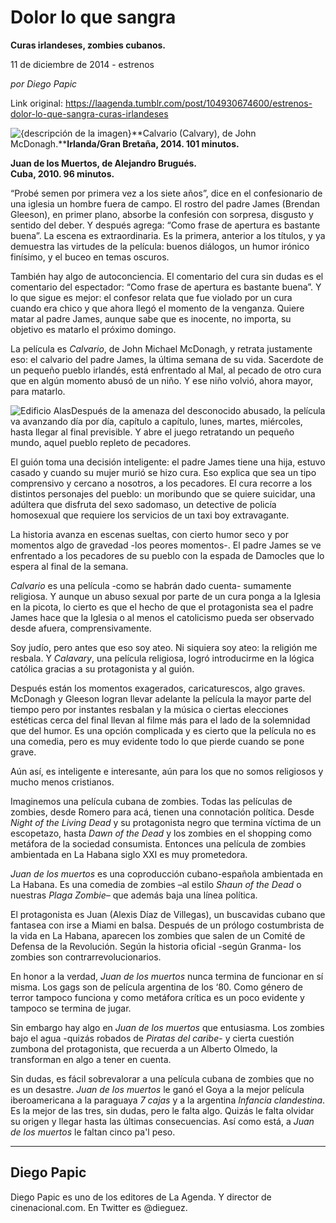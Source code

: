 # Dolor lo que sangra

**Curas irlandeses, zombies cubanos.**

11 de diciembre de 2014 - estrenos

_por Diego Papic_

Link original: https://laagenda.tumblr.com/post/104930674600/estrenos-dolor-lo-que-sangra-curas-irlandeses

![{descripción de la imagen}](https://64.media.tumblr.com/c9b4a96d6e75e378e6f200f3d11fe665/tumblr_inline_pk32ym9jOI1t588lx_500.jpg)**Calvario (Calvary), de John McDonagh.****Irlanda/Gran Bretaña, 2014. 101 minutos.**

**Juan de los Muertos, de Alejandro Brugués.**  
**Cuba, 2010. 96 minutos.**

“Probé semen por primera vez a los siete años”, dice en el confesionario de una iglesia un hombre fuera de campo. El rostro del padre James (Brendan Gleeson), en primer plano, absorbe la confesión con sorpresa, disgusto y sentido del deber. Y después agrega: “Como frase de apertura es bastante buena”. La escena es extraordinaria. Es la primera, anterior a los títulos, y ya demuestra las virtudes de la película: buenos diálogos, un humor irónico finísimo, y el buceo en temas oscuros.

También hay algo de autoconciencia. El comentario del cura sin dudas es el comentario del espectador: “Como frase de apertura es bastante buena”. Y lo que sigue es mejor: el confesor relata que fue violado por un cura cuando era chico y que ahora llegó el momento de la venganza. Quiere matar al padre James, aunque sabe que es inocente, no importa, su objetivo es matarlo el próximo domingo.

La película es *Calvario*, de John Michael McDonagh, y retrata justamente eso: el calvario del padre James, la última semana de su vida. Sacerdote de un pequeño pueblo irlandés, está enfrentado al Mal, al pecado de otro cura que en algún momento abusó de un niño. Y ese niño volvió, ahora mayor, para matarlo.

![Edificio Alas](https://64.media.tumblr.com/c9b4a96d6e75e378e6f200f3d11fe665/tumblr_inline_pk32ym9jOI1t588lx_500.jpg)Después de la amenaza del desconocido abusado, la película va avanzando día por día, capítulo a capítulo, lunes, martes, miércoles, hasta llegar al final previsible. Y abre el juego retratando un pequeño mundo, aquel pueblo repleto de pecadores.

El guión toma una decisión inteligente: el padre James tiene una hija, estuvo casado y cuando su mujer murió se hizo cura. Eso explica que sea un tipo comprensivo y cercano a nosotros, a los pecadores. El cura recorre a los distintos personajes del pueblo: un moribundo que se quiere suicidar, una adúltera que disfruta del sexo sadomaso, un detective de policía homosexual que requiere los servicios de un taxi boy extravagante.

La historia avanza en escenas sueltas, con cierto humor seco y por momentos algo de gravedad -los peores momentos-. El padre James se ve enfrentado a los pecadores de su pueblo con la espada de Damocles que lo espera al final de la semana.

*Calvario* es una película -como se habrán dado cuenta- sumamente religiosa. Y aunque un abuso sexual por parte de un cura ponga a la Iglesia en la picota, lo cierto es que el hecho de que el protagonista sea el padre James hace que la Iglesia o al menos el catolicismo pueda ser observado desde afuera, comprensivamente.

Soy judío, pero antes que eso soy ateo. Ni siquiera soy ateo: la religión me resbala. Y *Calavary*, una película religiosa, logró introducirme en la lógica católica gracias a su protagonista y al guión.

Después están los momentos exagerados, caricaturescos, algo graves. McDonagh y Gleeson logran llevar adelante la película la mayor parte del tiempo pero por instantes resbalan y la música o ciertas elecciones estéticas cerca del final llevan al filme más para el lado de la solemnidad que del humor. Es una opción complicada y es cierto que la película no es una comedia, pero es muy evidente todo lo que pierde cuando se pone grave.

Aún así, es inteligente e interesante, aún para los que no somos religiosos y mucho menos cristianos.

Imaginemos una película cubana de zombies. Todas las películas de zombies, desde Romero para acá, tienen una connotación política. Desde *Night of the Living Dead* y su protagonista negro que termina víctima de un escopetazo, hasta *Dawn of the Dead* y los zombies en el shopping como metáfora de la sociedad consumista. Entonces una película de zombies ambientada en La Habana siglo XXI es muy prometedora.

*Juan de los muertos* es una coproducción cubano-española ambientada en La Habana. Es una comedia de zombies –al estilo *Shaun of the Dead* o nuestras *Plaga Zombie*– que además baja una línea política.

El protagonista es Juan (Alexis Díaz de Villegas), un buscavidas cubano que fantasea con irse a Miami en balsa. Después de un prólogo costumbrista de la vida en La Habana, aparecen los zombies que salen de un Comité de Defensa de la Revolución. Según la historia oficial -según Granma- los zombies son contrarrevolucionarios.

En honor a la verdad, *Juan de los muertos* nunca termina de funcionar en sí misma. Los gags son de película argentina de los ‘80. Como género de terror tampoco funciona y como metáfora crítica es un poco evidente y tampoco se termina de jugar.

Sin embargo hay algo en *Juan de los muertos* que entusiasma. Los zombies bajo el agua -quizás robados de *Piratas del caribe*- y cierta cuestión zumbona del protagonista, que recuerda a un Alberto Olmedo, la transforman en algo a tener en cuenta.

Sin dudas, es fácil sobrevalorar a una película cubana de zombies que no es un desastre. *Juan de los muertos* le ganó el Goya a la mejor película iberoamericana a la paraguaya *7 cajas* y a la argentina *Infancia clandestina*. Es la mejor de las tres, sin dudas, pero le falta algo. Quizás le falta olvidar su origen y llegar hasta las últimas consecuencias. Así como está, a *Juan de los muertos* le faltan cinco pa'l peso.



---

Diego Papic
-----------

Diego Papic es uno de los editores de La Agenda. Y director de cinenacional.com. En Twitter es @dieguez.

